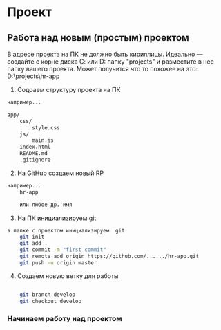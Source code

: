 ﻿# Проект 

## Работа над новым (простым) проектом
В адресе проекта на ПК не должно быть кириллицы. Идеально — создайте с корне диска С: или D: папку "projects" и
разместите в нее папку вашего проекта. Может получится что то похожее на это: D:\projects\hr-app

1. Содоаем структуру проекта на ПК
```sh
например...

app/
    css/
        style.css
    js/
        main.js
    index.html
    README.md
    .gitignore
```

2. На GitHub создаем новый RP
```sh
например...
    hr-app

    или любое др. имя

```

3. На ПК инициализируем  git
```sh
в папке с проектом инициализируем  git
    git init
    git add .
    git commit -m "first commit"
    git remote add origin https://github.com/....../hr-app.git
    git push -u origin master
```

4. Создаем новую ветку для работы
```sh

    git branch develop
    git checkout develop

```

### Начинаем работу над проектом
